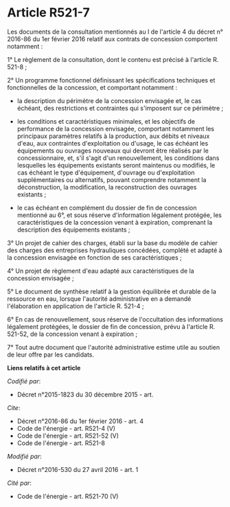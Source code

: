 # Article R521-7

Les documents de la consultation mentionnés au I de l'article 4 du décret n° 2016-86 du 1er février 2016 relatif aux contrats
de concession comportent notamment : 

1° Le règlement de la consultation, dont le contenu est précisé à l'article R. 521-8 ; 

2° Un programme fonctionnel définissant les spécifications techniques et fonctionnelles de la concession, et comportant
notamment :

- la description du périmètre de la concession envisagée et, le cas échéant, des restrictions et contraintes qui s'imposent
sur ce périmètre ;

- les conditions et caractéristiques minimales, et les objectifs de performance de la concession envisagée, comportant
notamment les principaux paramètres relatifs à la production, aux débits et niveaux d'eau, aux contraintes d'exploitation ou
d'usage, le cas échéant les équipements ou ouvrages nouveaux qui devront être réalisés par le concessionnaire, et, s'il
s'agit d'un renouvellement, les conditions dans lesquelles les équipements existants seront maintenus ou modifiés, le cas
échéant le type d'équipement, d'ouvrage ou d'exploitation supplémentaires ou alternatifs, pouvant comprendre notamment la
déconstruction, la modification, la reconstruction des ouvrages existants ;

- le cas échéant en complément du dossier de fin de concession mentionné au 6°, et sous réserve d'information légalement
protégée, les caractéristiques de la concession venant à expiration, comprenant la description des équipements existants ; 

3° Un projet de cahier des charges, établi sur la base du modèle de cahier des charges des entreprises hydrauliques
concédées, complété et adapté à la concession envisagée en fonction de ses caractéristiques ; 

4° Un projet de règlement d'eau adapté aux caractéristiques de la concession envisagée ; 

5° Le document de synthèse relatif à la gestion équilibrée et durable de la ressource en eau, lorsque l'autorité
administrative en a demandé l'élaboration en application de l'article R. 521-4 ; 

6° En cas de renouvellement, sous réserve de l'occultation des informations légalement protégées, le dossier de fin de
concession, prévu à l'article R. 521-52, de la concession venant à expiration ; 

7° Tout autre document que l'autorité administrative estime utile au soutien de leur offre par les candidats.

**Liens relatifs à cet article**

_Codifié par_:

  - Décret n°2015-1823 du 30 décembre 2015 - art.

_Cite_:

  - Décret n°2016-86 du 1er février 2016 - art. 4
  - Code de l'énergie - art. R521-4 (V)
  - Code de l'énergie - art. R521-52 (V)
  - Code de l'énergie - art. R521-8

_Modifié par_:

  - Décret n°2016-530 du 27 avril 2016 - art. 1

_Cité par_:

  - Code de l'énergie - art. R521-70 (V)
